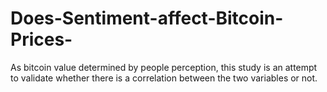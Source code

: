 # Does-Sentiment-affect-Bitcoin-Prices-
As bitcoin value determined by people perception, this study is an attempt to validate whether there is a correlation between the two variables or not. 
